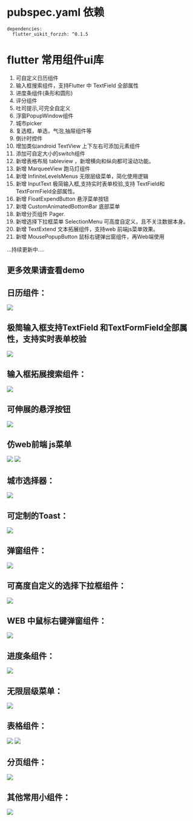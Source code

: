 # pubspec.yaml 依赖
    dependencies:
      flutter_uikit_forzzh: ^0.1.5


# flutter 常用组件ui库
 1. 可自定义日历组件
 2. 输入框搜索组件，支持Flutter 中 TextField 全部属性
 3. 进度条组件(条形和圆形)
 4. 评分组件
 5. 吐司提示,可完全自定义
 6. 浮窗PopupWindow组件
 7. 城市picker
 8. 复选框，单选，气泡,抽屉组件等
 9. 倒计时控件
 10. 增加类似android TextView 上下左右可添加元素组件
 11. 添加可自定大小的switch组件
 12. 新增表格布局 tableview ，新增横向和纵向都可滚动功能。
 13. 新增 MarqueeView 跑马灯组件
 14. 新增 InfiniteLevelsMenus 无限层级菜单，简化使用逻辑
 15. 新增 InputText 极简输入框,支持实时表单校验,支持 TextField和 TextFormField全部属性。
 16. 新增 FloatExpendButton 悬浮菜单按钮
 17. 新增 CustomAnimatedBottomBar 底部菜单
 18. 新增分页组件 Pager.
 19. 新增选择下拉框菜单 SelectionMenu 可高度自定义，且不关注数据本身。
 20. 新增 TextExtend 文本拓展组件，支持web 前端js菜单效果。
 21. 新增 MousePopupButton 鼠标右键弹出窗组件，再Web端使用

  ...持续更新中....





## 更多效果请查看demo


## 日历组件：

![](https://github.com/zhengzaihong/uikit/blob/master/images/calendar.gif)


## 极简输入框支持TextField 和TextFormField全部属性，支持实时表单校验
![](https://github.com/zhengzaihong/uikit/blob/master/images/input_text.gif)



## 输入框拓展搜索组件：

![](https://github.com/zhengzaihong/uikit/blob/master/images/inputextentd.gif)

## 可伸展的悬浮按钮
![](https://github.com/zhengzaihong/uikit/blob/master/images/float_button.gif)

## 仿web前端 js菜单
![](https://github.com/zhengzaihong/uikit/blob/master/images/text_extend.gif)
![](https://github.com/zhengzaihong/uikit/blob/master/images/text_extend2.gif)

## 城市选择器：
![](https://github.com/zhengzaihong/uikit/blob/master/images/citypicker.gif)


## 可定制的Toast：
![](https://github.com/zhengzaihong/uikit/blob/master/images/toast.gif)

## 弹窗组件：
![](https://github.com/zhengzaihong/uikit/blob/master/images/popwindow.gif)


## 可高度自定义的选择下拉框组件：
![](https://github.com/zhengzaihong/uikit/blob/master/images/SelectionMenu.gif)


## WEB 中鼠标右键弹窗组件：
![](https://github.com/zhengzaihong/uikit/blob/master/images/MousePopupButton-Web.gif)

## 进度条组件：
![](https://github.com/zhengzaihong/uikit/blob/master/images/progressbar.gif)

## 无限层级菜单：
![](https://github.com/zhengzaihong/uikit/blob/master/images/one_expand.gif)

## 表格组件：
![](https://github.com/zhengzaihong/uikit/blob/master/images/table_scroller.gif)
![](https://github.com/zhengzaihong/uikit/blob/master/images/tabview1.png)



## 分页组件：
![](https://github.com/zhengzaihong/uikit/blob/master/images/pager_image.png)

## 其他常用小组件：
![](https://github.com/zhengzaihong/uikit/blob/master/images/widgets.gif)

